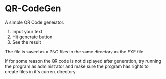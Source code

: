 # QR-CodeGen
A simple QR Code generator.

1) Input your text
2) Hit generate button
3) See the result

The file is saved as a PNG files in the same directory as the EXE file.

If for some reason the QR code is not displayed after generation, try running the program as administrator and make sure the program has rights to create files in it's current directory.
